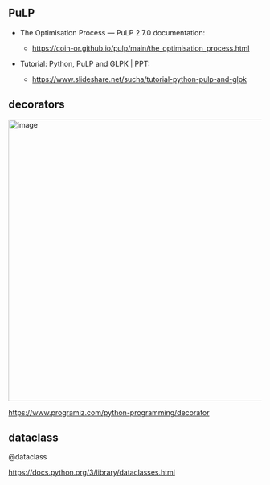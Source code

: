 ## PuLP

- The Optimisation Process — PuLP 2.7.0 documentation:
    - https://coin-or.github.io/pulp/main/the_optimisation_process.html

- Tutorial: Python, PuLP and GLPK | PPT:
    - https://www.slideshare.net/sucha/tutorial-python-pulp-and-glpk



## decorators

<img width="561" alt="image" src="https://github.com/monikr88/Python_Handouts/assets/16448649/728cf11b-1525-47f6-a70a-f3908b945841">


https://www.programiz.com/python-programming/decorator


## dataclass

@dataclass

https://docs.python.org/3/library/dataclasses.html
